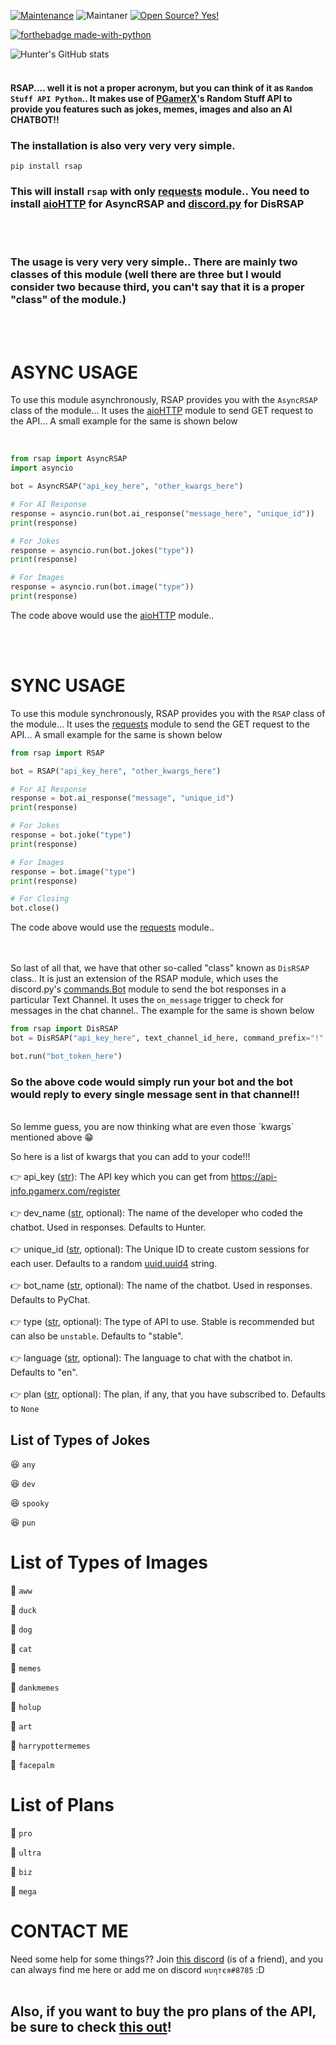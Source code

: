 [![Maintenance](https://img.shields.io/badge/Maintained%3F-yes-green.svg)](https://GitHub.com/Naereen/StrapDown.js/graphs/commit-activity)
![Maintaner](https://img.shields.io/badge/Maintainer-Hunter-blue)
[![Open Source? Yes!](https://badgen.net/badge/Open%20Source%20%3F/Yes%21/blue?icon=github)](https://github.com/Naereen/badges/)

[![forthebadge made-with-python](http://ForTheBadge.com/images/badges/made-with-python.svg)](https://www.python.org/)

![Hunter's GitHub stats](https://github-readme-stats.vercel.app/api?username=Hunter2807&show_icons=true&theme=radical)
<br><br>


#### RSAP.... well it is not a proper acronym, but you can think of it as `Random Stuff API Python`.. It makes use of [PGamerX](https://github.com/pgamerxdev)'s Random Stuff API to provide you features such as jokes, memes, images and also an **AI CHATBOT!!**

### The installation is also very very very simple.
```
pip install rsap
```
### This will install `rsap` **with only** [requests](https://docs.python-requests.org/en/master/) module.. You need to install [aioHTTP](https://docs.aiohttp.org/en/stable/) for AsyncRSAP and [discord.py](https://discordpy.readthedocs.io/en/latest/) for DisRSAP

<br><br>
### The usage is very very very simple.. There are mainly two classes of this module (well there are three but I would consider two because third, you can't say that it is a proper "class" of the module.)

<br><br>
# ASYNC USAGE
To use this module asynchronously, RSAP provides you with the `AsyncRSAP` class of the module... It uses the [aioHTTP](https://docs.aiohttp.org/en/stable/) module to send GET request to the API... A small example for the same is shown below

<br>

```python
from rsap import AsyncRSAP
import asyncio

bot = AsyncRSAP("api_key_here", "other_kwargs_here")

# For AI Response
response = asyncio.run(bot.ai_response("message_here", "unique_id"))
print(response)

# For Jokes
response = asyncio.run(bot.jokes("type"))
print(response)

# For Images
response = asyncio.run(bot.image("type"))
print(response)
```
The code above would use the [aioHTTP](https://docs.aiohttp.org/en/stable/) module..

<br><br>
# SYNC USAGE
To use this module synchronously, RSAP provides you with the `RSAP` class of the module... It uses the [requests](https://docs.python-requests.org/en/master/) module to send the GET request to the API... A small example for the same is shown below
```python
from rsap import RSAP

bot = RSAP("api_key_here", "other_kwargs_here")

# For AI Response
response = bot.ai_response("message", "unique_id") 
print(response)

# For Jokes
response = bot.joke("type")
print(response)

# For Images
response = bot.image("type")
print(response)

# For Closing
bot.close()
```
The code above would use the [requests](https://docs.python-requests.org/en/master/) module..

<br><br>
So last of all that, we have that other so-called "class" known as `DisRSAP` class.. It is just an extension of the RSAP module, which uses the discord.py's [commands.Bot](https://discordpy.readthedocs.io/en/latest/ext/commands/api.html?highlight=bot#discord.ext.commands.Bot) module to send the bot responses in a particular Text Channel. It uses the `on_message` trigger to check for messages in the chat channel.. The example for the same is shown below

```python
from rsap import DisRSAP
bot = DisRSAP("api_key_here", text_channel_id_here, command_prefix="!", "other_kwargs_here") #Don't specify any intents because "discord.Intents.all()" is already enabled in the source code.

bot.run("bot_token_here")

```
### So the above code would simply run your bot and the bot would reply to **every single message** sent in that channel!!

<br>
So lemme guess, you are now thinking what are even those `kwargs` mentioned above 😁

So here is a list of kwargs that you can add to your code!!!

👉 api_key ([str](https://docs.python.org/3/library/stdtypes.html#str)): The API key which you can get from https://api-info.pgamerx.com/register
<br><br>
👉 dev_name ([str](https://docs.python.org/3/library/stdtypes.html#str), optional): The name of the developer who coded the chatbot. Used in responses. Defaults to Hunter.
<br><br>
👉 unique_id ([str](https://docs.python.org/3/library/stdtypes.html#str), optional): The Unique ID to create custom sessions for each user. Defaults to a random [uuid.uuid4](https://docs.python.org/3/library/uuid.html#uuid.uuid4) string.
<br><br>
👉 bot_name ([str](https://docs.python.org/3/library/stdtypes.html#str), optional): The name of the chatbot. Used in responses. Defaults to PyChat.
<br><br>
👉 type ([str](https://docs.python.org/3/library/stdtypes.html#str), optional): The type of API to use. Stable is recommended but can also be `unstable`. Defaults to "stable".
<br><br>
👉 language ([str](https://docs.python.org/3/library/stdtypes.html#str), optional): The language to chat with the chatbot in. Defaults to "en".
<br><br>
👉 plan ([str](https://docs.python.org/3/library/stdtypes.html#str), optional): The plan, if any, that you have subscribed to. Defaults to `None`


## List of Types of Jokes 

😆 `any` 

😆 `dev`

😆 `spooky`

😆 `pun`


# List of Types of Images

📸 `aww`

📸 `duck`

📸 `dog`

📸 `cat`

📸 `memes`

📸 `dankmemes`

📸 `holup`

📸 `art`

📸 `harrypottermemes`

📸 `facepalm`

# List of Plans

📝 `pro`

📝 `ultra`

📝 `biz`

📝 `mega`


# CONTACT ME
Need some help for some things?? Join [this discord](https://discord.gg/GWugD56QnE) (is of a friend), and you can always find me here or add me on discord `нυηтєя#8785` :D
<br><br>
## Also, if you want to buy the pro plans of the API, be sure to check [this out](https://form.jotform.com/211240494443449)!
